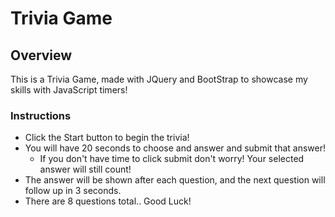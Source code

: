 # Trivia Game
## Overview
This is a Trivia Game, made with JQuery and BootStrap to showcase my skills with JavaScript timers!
### Instructions
* Click the Start button to begin the trivia!
* You will have 20 seconds to choose and answer and submit that answer!
    * If you don't have time to click submit don't worry! Your selected answer will still count!
* The answer will be shown after each question, and the next question will follow up in 3 seconds.
* There are 8 questions total.. Good Luck!


